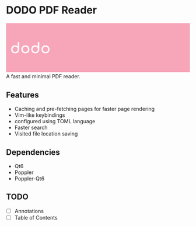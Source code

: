 # DODO PDF Reader

<img src="./logo/banner.png"/>
A fast and minimal PDF reader.


## Features

- Caching and pre-fetching pages for faster page rendering
- Vim-like keybindings
- configured using TOML language
- Faster search
- Visited file location saving

## Dependencies

- Qt6
- Poppler
- Poppler-Qt6

## TODO

- [ ] Annotations
- [ ] Table of Contents
